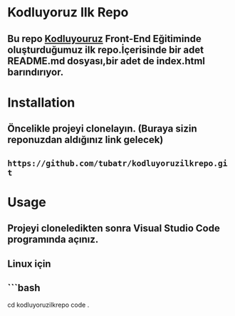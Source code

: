 # Kodluyoruz Ilk Repo


## Bu repo [Kodluyouruz](https://www.kodluyoruz.org/) Front-End Eğitiminde oluşturduğumuz ilk repo.İçerisinde bir adet README.md dosyası,bir adet de index.html barındırıyor.


# Installation


## Öncelikle projeyi clonelayın. (Buraya sizin reponuzdan aldığınız link gelecek)

## ``` https://github.com/tubatr/kodluyoruzilkrepo.git ```


# Usage


## Projeyi cloneledikten sonra Visual Studio Code programında açınız.


## Linux için


## ```bash
 cd kodluyoruzilkrepo 
code .
```
 
  


